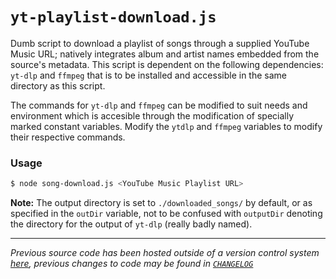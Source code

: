 # `yt-playlist-download.js`

Dumb script to download a playlist of songs through a supplied YouTube Music URL; natively integrates album and artist names embedded from the source's metadata. 
This script is dependent on the following dependencies: `yt-dlp` and `ffmpeg` that is to be installed and accessible in the same directory as this script. 

The commands for `yt-dlp` and `ffmpeg` can be modified to suit needs and environment which is accesible through the modification of specially marked constant variables. Modify the `ytdlp` and `ffmpeg` variables to modify their respective commands.

### Usage
``` sh
$ node song-download.js <YouTube Music Playlist URL>
```

**Note:** The output directory is set to `./downloaded_songs/` by default, or as specified in the `outDir` variable, not to be confused with `outputDir` denoting the directory for the output of `yt-dlp` (really badly named).

---
*Previous source code has been hosted outside of a version control system [here](https://gist.github.com/cheng-alvin/3904f2da19b054d2f6dda7a8a8782670), previous changes to code may be found in [`CHANGELOG`](https://github.com/cheng-alvin/yt-playlist-download/blob/main/CHANGELOG)*
